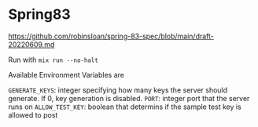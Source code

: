 # Spring83

https://github.com/robinsloan/spring-83-spec/blob/main/draft-20220609.md

Run with `mix run --no-halt`

Available Environment Variables are

`GENERATE_KEYS`: integer specifying how many keys the server should generate. If 0, key generation is disabled.
`PORT`: integer port that the server runs on
`ALLOW_TEST_KEY`: boolean that determins if the sample test key is allowed to post